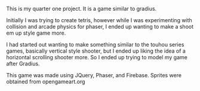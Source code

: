 This is my quarter one project. It is a game similar to gradius.

Initially I was trying to create tetris, however while I was experimenting with collision and arcade physics for phaser, I ended up wanting to make a shoot em up style game more.

I had started out wanting to make something similar to the touhou series games, basically vertical style shooter, but I ended up liking the idea of a horizontal scrolling shooter more. So I ended up trying to model my game after Gradius.

This game was made using JQuery, Phaser, and Firebase. Sprites were obtained from opengameart.org

